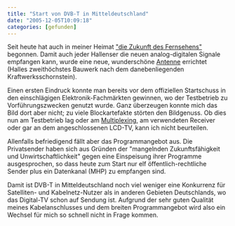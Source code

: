 ```yaml
---
title: "Start von DVB-T in Mitteldeutschland"
date: "2005-12-05T10:09:18"
categories: [gefunden]
---
```


Seit heute hat auch in meiner Heimat ["die Zukunft des Fernsehens"](http://www.dvbt-mitteldeutschland.de/) begonnen. Damit auch jeder Hallenser die neuen analog-digitalen Signale empfangen kann, wurde eine neue, wunderschöne [Antenne](http://www.dvbt-mitteldeutschland.de/Projektchronik/pics/gross/Antennenmontage_Halle.jpg) errichtet (Halles zweithöchstes Bauwerk nach dem danebenliegenden Kraftwerksschornstein).

Einen ersten Eindruck konnte man bereits vor dem offiziellen Startschuss in den einschlägigen Elektronik-Fachmärkten gewinnen, wo der Testbetrieb zu Vorführungszwecken genutzt wurde. Ganz überzeugen konnte mich das Bild dort aber nicht; zu viele Blockartefakte störten den Bildgenuss. Ob dies nun am Testbetrieb lag oder am [Multiplexing](http://www.heise.de/ct/05/03/190/), am verwendeten Receiver oder gar an dem angeschlossenen LCD-TV, kann ich nicht beurteilen.

Allenfalls befriedigend fällt aber das Programmangebot aus. Die Privatsender haben sich aus Gründen der "mangelnden Zukunftsfähigkeit und Unwirtschaftlichkeit" gegen eine Einspeisung ihrer Programme ausgesprochen, so dass heute zum Start nur elf öffentlich-rechtliche Sender plus ein Datenkanal (MHP) zu empfangen sind.

Damit ist DVB-T in Mitteldeutschland noch viel weniger eine Konkurrenz für Satelliten- und Kabelnetz-Nutzer als in anderen Gebieten Deutschlands, wo das Digital-TV schon auf Sendung ist. Aufgrund der sehr guten Qualität meines Kabelanschlusses und dem breiten Programmangebot wird also ein Wechsel für mich so schnell nicht in Frage kommen.

